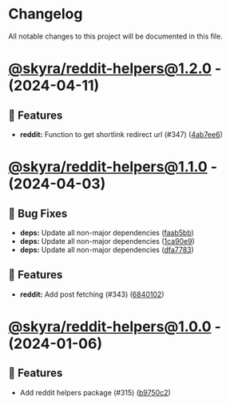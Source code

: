 # Changelog

All notable changes to this project will be documented in this file.

# [@skyra/reddit-helpers@1.2.0](https://github.com/skyra-project/archid-components/compare/@skyra/reddit-helpers@1.1.1...@skyra/reddit-helpers@1.2.0) - (2024-04-11)

## 🚀 Features

- **reddit:** Function to get shortlink redirect url (#347) ([4ab7ee6](https://github.com/skyra-project/archid-components/commit/4ab7ee688bce2a60ad268b765398e5e4eaf1ba2b))

# [@skyra/reddit-helpers@1.1.0](https://github.com/skyra-project/archid-components/compare/@skyra/reddit-helpers@1.0.0...@skyra/reddit-helpers@1.1.0) - (2024-04-03)

## 🐛 Bug Fixes

- **deps:** Update all non-major dependencies ([faab5bb](https://github.com/skyra-project/archid-components/commit/faab5bbfc00899feb34cec53314c5758b1454c8a))
- **deps:** Update all non-major dependencies ([1ca90e9](https://github.com/skyra-project/archid-components/commit/1ca90e97cda951d8f383cb9cb98b77e5aa266815))
- **deps:** Update all non-major dependencies ([dfa7783](https://github.com/skyra-project/archid-components/commit/dfa7783ff0431a0d97a02ea8bb05dd13c490b796))

## 🚀 Features

- **reddit:** Add post fetching (#343) ([6840102](https://github.com/skyra-project/archid-components/commit/68401021deece8eb09645f2c58985cee181523db))

# [@skyra/reddit-helpers@1.0.0](https://github.com/skyra-project/archid-components/compare/@skyra/reddit-helpers@1.0.0...@skyra/reddit-helpers@1.0.0) - (2024-01-06)

## 🚀 Features

- Add reddit helpers package (#315) ([b9750c2](https://github.com/skyra-project/archid-components/commit/b9750c274e815e4a1a7637de8a0bd7bc37020d4d))


